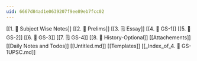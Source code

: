 ```yaml
---
uid: 6667d84ad1e0639207f9ee89eb7fcc02
---
```


[[1. 📓 Subject Wise Notes]]
[[2. 📔 Prelims]]
[[3. 🗒️ Essay]]
[[4. 📕 GS-1]]
[[5. 📙 GS-2]]
[[6. 📗 GS-3]]
[[7. 🗒️ GS-4]]
[[8. 📘 History-Optional]]
[[Attachements]]
[[Daily Notes and Todos]]
[[Untitled.md]]
[[Templates]]
[[_Index_of_4. 📕 GS-1UPSC.md]]
